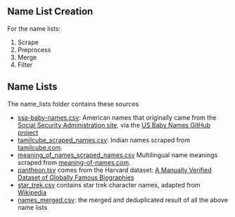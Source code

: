 
## Name List Creation
For the name lists:
1. Scrape
2. Preprocess
3. Merge
4. Filter

## Name Lists
The name_lists folder contains these sources
* [ssa-baby-names.csv](name_lists/ssa-baby-names.csv): American names that originally came from the [Social Security Administration site](https://www.ssa.gov/OACT/babynames/), via the [US Baby Names GitHub project](https://github.com/hadley/data-baby-names)
* [tamilcube_scraped_names.csv](name_lists/tamilcube_scraped_names.csv): Indian names scraped from [tamilcube.com](http://tamilcube.com/).
* [meaning_of_names_scraped_names.csv](name_lists/scraper_temp/meaning_of_names_initial_scraped_names.csv) Multilingual name meanings scraped from [meaning-of-names.com](https://meaning-of-names.com/).
* [pantheon.tsv](name_lists/pantheon.tsv) comes from the Harvard dataset: [A Manually Verified Dataset of Globally Famous Biographies](https://dataverse.harvard.edu/dataset.xhtml?persistentId=doi:10.7910/DVN/28201)
* [star_trek.csv](name_lists/star_trek.csv) contains star trek character names, adapted from [Wikipedia](https://en.wikipedia.org/wiki/List_of_Star_Trek_characters)
* [names_merged.csv](name_lists/names_merged.csv): the merged and deduplicated result of all the above name lists

